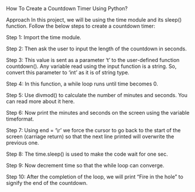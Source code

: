 How To Create a Countdown Timer Using Python?

Approach
In this project, we will be using the time module and its sleep() function. Follow the below steps to create a countdown timer:

Step 1: Import the time module.

Step 2: Then ask the user to input the length of the countdown in seconds.

Step 3: This value is sent as a parameter ‘t’ to the user-defined function countdown(). Any variable read using the input function is a string. So, convert this parameter to ‘int’ as it is of string type.

Step 4: In this function, a while loop runs until time becomes 0.

Step 5: Use divmod() to calculate the number of minutes and seconds. You can read more about it here.

Step 6: Now print the minutes and seconds on the screen using the variable timeformat.

Step 7: Using end = ‘\r’ we force the cursor to go back to the start of the screen (carriage return) so that the next line printed will overwrite the previous one.

Step 8: The time.sleep() is used to make the code wait for one sec.

Step 9: Now decrement time so that the while loop can converge.

Step 10: After the completion of the loop, we will print “Fire in the hole” to signify the end of the countdown.
